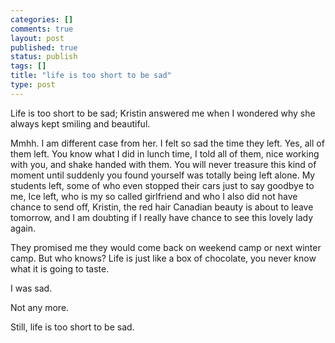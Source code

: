 ```yaml
--- 
categories: []
comments: true
layout: post
published: true
status: publish
tags: []
title: "life is too short to be sad"
type: post
---
```

<div id="msgcns!3725CC0EE38B1F6!202" class="bvMsg">Life is too short to be sad; Kristin answered me when I wondered why she always kept smiling and beautiful.

Mmhh. I am different case from her. I felt so sad the time they left. Yes, all of them left. You know what I did in lunch time, I told all of them, nice working with you, and shake handed with them. You will never treasure this kind of moment until suddenly you found yourself was totally being left alone. My students left, some of who even stopped their cars just to say goodbye to me, Ice left, who is my so called girlfriend and who I also did not have chance to send off, Kristin, the red hair Canadian beauty is about to leave tomorrow, and I am doubting if I really have chance to see this lovely lady again.

They promised me they would come back on weekend camp or next winter camp. But who knows? Life is just like a box of chocolate, you never know what it is going to taste.


I was sad. 

Not any more.

Still, life is too short to be sad.</div>
